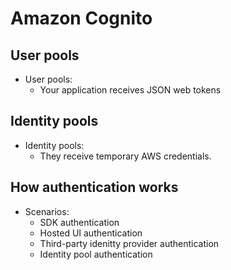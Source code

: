 # Amazon Cognito

## User pools
* User pools:
    * Your application receives JSON web tokens

## Identity pools
* Identity pools:
    * They receive temporary AWS credentials.

## How authentication works
* Scenarios:
    * SDK authentication
    * Hosted UI authentication
    * Third-party idenitty provider authentication
    * Identity pool authentication